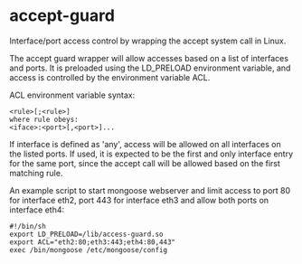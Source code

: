# accept-guard
Interface/port access control by wrapping the accept system call in Linux.

The accept guard wrapper will allow accesses based on a list of interfaces and ports.
It is preloaded using the LD_PRELOAD environment variable, and access is controlled by
the environment variable ACL.

ACL environment variable syntax:
```
<rule>[;<rule>]
where rule obeys:
<iface>:<port>[,<port>]...
```
If interface is defined as 'any', access will be allowed on all interfaces on the
listed ports. 
If used, it is expected to be the first and only interface entry for the same port,
since the accept call will be allowed based on the first matching rule.
 
An example script to start mongoose webserver and limit access to port 80 for interface
eth2, port 443 for interface eth3 and allow both ports on interface eth4:
```
#!/bin/sh
export LD_PRELOAD=/lib/access-guard.so
export ACL="eth2:80;eth3:443;eth4:80,443"
exec /bin/mongoose /etc/mongoose/config 
```
